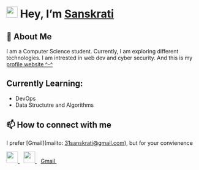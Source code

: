 # <img src="https://github.com/TheDudeThatCode/TheDudeThatCode/blob/master/Assets/Hi.gif" width="29"> Hey, I’m [Sanskrati](https://31sanskrati.github.io/Portfolio_website/)

## 👀 About Me
I am a Computer Science student. Currently, I am exploring different technologies. I am intrested in web dev and cyber security. And this is my [profile website ^-^](https://31sanskrati.github.io/Portfolio_website/)

## Currently Learning:
- DevOps
- Data Structutre and Algorithms

## 📫 How to connect with me
I prefer [Gmail](mailto: 31sanskrati@gmail.com), but for your convienence

<a href="https://twitter.com/azura_dios">
    <img width="30px" src="https://www.vectorlogo.zone/logos/twitter/twitter-official.svg" />
  </a>&ensp;
  <a href="https://www.linkedin.com/in/sanskrati-jain/">
    <img width="30px" src="https://www.vectorlogo.zone/logos/linkedin/linkedin-icon.svg" />
  </a>&ensp;
  <a href="mailto: 31sanskrati@gmail.com"> Gmail
  </a>&ensp;
